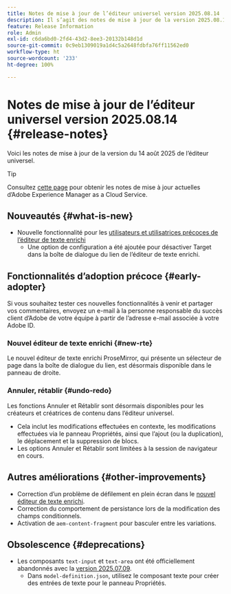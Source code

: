 ```yaml
---
title: Notes de mise à jour de l’éditeur universel version 2025.08.14
description: Il s’agit des notes de mise à jour de la version 2025.08.14 de l’éditeur universel.
feature: Release Information
role: Admin
exl-id: c6da6bd0-2fd4-43d2-8ee3-20132b148d1d
source-git-commit: 0c9eb1309019a1d4c5a2648fdbfa76ff11562ed0
workflow-type: ht
source-wordcount: '233'
ht-degree: 100%

---
```


# Notes de mise à jour de l’éditeur universel version 2025.08.14 {#release-notes}

Voici les notes de mise à jour de la version du 14 août 2025 de l’éditeur universel.

>[!TIP]
>
>Consultez [cette page](/help/release-notes/release-notes-cloud/release-notes-current.md) pour obtenir les notes de mise à jour actuelles d’Adobe Experience Manager as a Cloud Service.

## Nouveautés {#what-is-new}

* Nouvelle fonctionnalité pour les [utilisateurs et utilisatrices précoces de l’éditeur de texte enrichi](#new-rte)
   * Une option de configuration a été ajoutée pour désactiver Target dans la boîte de dialogue du lien de l’éditeur de texte enrichi.

## Fonctionnalités d’adoption précoce {#early-adopter}

Si vous souhaitez tester ces nouvelles fonctionnalités à venir et partager vos commentaires, envoyez un e-mail à la personne responsable du succès client d’Adobe de votre équipe à partir de l’adresse e-mail associée à votre Adobe ID.

### Nouvel éditeur de texte enrichi {#new-rte}

Le nouvel éditeur de texte enrichi ProseMirror, qui présente un sélecteur de page dans la boîte de dialogue du lien, est désormais disponible dans le panneau de droite.

### Annuler, rétablir {#undo-redo}

Les fonctions Annuler et Rétablir sont désormais disponibles pour les créateurs et créatrices de contenu dans l’éditeur universel.

* Cela inclut les modifications effectuées en contexte, les modifications effectuées via le panneau Propriétés, ainsi que l’ajout (ou la duplication), le déplacement et la suppression de blocs.
* Les options Annuler et Rétablir sont limitées à la session de navigateur en cours.

## Autres améliorations {#other-improvements}

* Correction d’un problème de défilement en plein écran dans le [nouvel éditeur de texte enrichi](#new-rte).
* Correction du comportement de persistance lors de la modification des champs conditionnels.
* Activation de `aem-content-fragment` pour basculer entre les variations.

## Obsolescence {#deprecations}

* Les composants `text-input` et `text-area` ont été officiellement abandonnés avec la [version 2025.07.09](/help/release-notes/universal-editor/2025/2025-07-09.md).
   * Dans `model-definition.json`, utilisez le composant texte pour créer des entrées de texte pour le panneau Propriétés.

